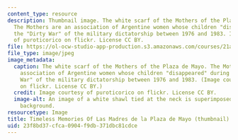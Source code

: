 ```yaml
---
content_type: resource
description: Thumbnail image. The white scarf of the Mothers of the Plaza de Mayo.
  The Mothers are an association of Argentine women whose children "disappeared" during
  the "Dirty War" of the military dictatorship between 1976 and 1983. Image courtesy
  of puroticorico on flickr. License CC BY.
file: https://ol-ocw-studio-app-production.s3.amazonaws.com/courses/21a-442j-violence-human-rights-and-justice-fall-2014/23f8bd37cfca0904f9db371dbc81cdce_21a-442jf14-th.jpg
file_type: image/jpeg
image_metadata:
  caption: The white scarf of the Mothers of the Plaza de Mayo. The Mothers are an
    association of Argentine women whose children "disappeared" during the "Dirty
    War" of the military dictatorship between 1976 and 1983. (Image courtesy of [puroticorico](https://www.flickr.com/photos/puroticorico/1457069378/in/photolist-3dKRXQ-c3AzHh-otNjQM-cfRrkj-eir6fG-eir74q-4cD365-8St1Dy-84ZDGj-jsbGZu-5rp4B2-5rtuKs-5rtukG-bVtYHL-kHzqFn-enG1gY-ezJmn8-ezMuZh-ezMtYw-au6NY3-en7mJK-9Pz6V6-9PBWXy-9PBYim-9PBY3y-9PBXeU-9PBXLo-9Pz98M-9PBWDu-9PBXuw-9PLnAj-9PBRcj-9PBTjJ-9PBSrY-9Pz4oF-9Pz2n2-9PHurP-9Pz494-9PHypB-9PHzEe-9PLnZU-9PHzUa-9PLouU-9PLq3S-9PLpA3-9Pz6EX-9PHzeK-9Pz6be-9Pz3B8-9PBS3A)
    on flickr. License CC BY.)
  credit: Image courtesy of puroticorico on flickr. License CC BY.
  image-alt: An image of a white shawl tied at the neck is superimposed on a red brick
    background.
resourcetype: Image
title: Timeless Memories Of Las Madres de la Plaza de Mayo (thumbnail)
uid: 23f8bd37-cfca-0904-f9db-371dbc81cdce
---
```

